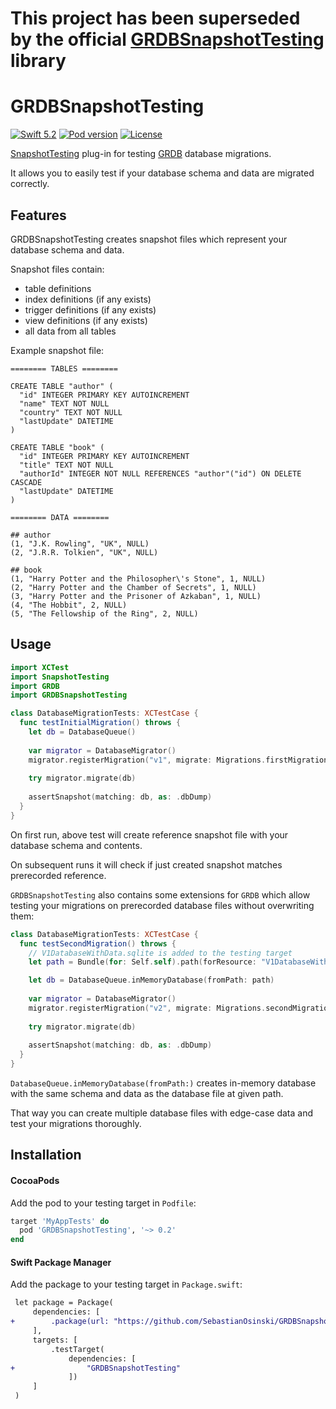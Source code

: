 # This project has been superseded by the official [GRDBSnapshotTesting](https://github.com/groue/GRDBSnapshotTesting) library

# GRDBSnapshotTesting

[![Swift 5.2](https://img.shields.io/badge/swift-5.0-ED523F.svg)](https://swift.org/download/)
[![Pod version](https://img.shields.io/cocoapods/v/GRDBSnapshotTesting)](https://img.shields.io/cocoapods/v/GRDBSnapshotTesting)
[![License](https://img.shields.io/cocoapods/l/GRDBSnapshotTesting)](https://img.shields.io/cocoapods/l/GRDBSnapshotTesting)

[SnapshotTesting](https://github.com/pointfreeco/swift-snapshot-testing) plug-in for testing [GRDB](https://github.com/groue/GRDB.swift) database migrations.

It allows you to easily test if your database schema and data are migrated correctly.

## Features

GRDBSnapshotTesting creates snapshot files 
which represent your database schema and data.

Snapshot files contain:
- table definitions
- index definitions (if any exists)
- trigger definitions (if any exists)
- view definitions (if any exists)
- all data from all tables

Example snapshot file:

```
======== TABLES ========

CREATE TABLE "author" (
  "id" INTEGER PRIMARY KEY AUTOINCREMENT
  "name" TEXT NOT NULL
  "country" TEXT NOT NULL
  "lastUpdate" DATETIME
)

CREATE TABLE "book" (
  "id" INTEGER PRIMARY KEY AUTOINCREMENT
  "title" TEXT NOT NULL
  "authorId" INTEGER NOT NULL REFERENCES "author"("id") ON DELETE CASCADE
  "lastUpdate" DATETIME
)

======== DATA ========

## author
(1, "J.K. Rowling", "UK", NULL)
(2, "J.R.R. Tolkien", "UK", NULL)

## book
(1, "Harry Potter and the Philosopher\'s Stone", 1, NULL)
(2, "Harry Potter and the Chamber of Secrets", 1, NULL)
(3, "Harry Potter and the Prisoner of Azkaban", 1, NULL)
(4, "The Hobbit", 2, NULL)
(5, "The Fellowship of the Ring", 2, NULL)
```

## Usage

```swift
import XCTest
import SnapshotTesting
import GRDB
import GRDBSnapshotTesting

class DatabaseMigrationTests: XCTestCase {
  func testInitialMigration() throws {
    let db = DatabaseQueue()
    
    var migrator = DatabaseMigrator()
    migrator.registerMigration("v1", migrate: Migrations.firstMigration)
  
    try migrator.migrate(db)
    
    assertSnapshot(matching: db, as: .dbDump)
  }
}
```

On first run, above test will create reference snapshot 
file with your database schema and contents. 

On subsequent runs it will check if just created 
snapshot matches prerecorded reference.

`GRDBSnapshotTesting` also contains some extensions for `GRDB` which
allow testing your migrations on prerecorded database files 
without overwriting them:

```swift
class DatabaseMigrationTests: XCTestCase {
  func testSecondMigration() throws {
    // V1DatabaseWithData.sqlite is added to the testing target
    let path = Bundle(for: Self.self).path(forResource: "V1DatabaseWithData", ofType: "sqlite")!

    let db = DatabaseQueue.inMemoryDatabase(fromPath: path)
    
    var migrator = DatabaseMigrator()
    migrator.registerMigration("v2", migrate: Migrations.secondMigration)
  
    try migrator.migrate(db)
    
    assertSnapshot(matching: db, as: .dbDump)
  }
}
```

`DatabaseQueue.inMemoryDatabase(fromPath:)` creates in-memory database
with the same schema and data as the database file at given path.

That way you can create multiple database files with edge-case data 
and test your migrations thoroughly.

## Installation

#### CocoaPods

Add the pod to your testing target in `Podfile`:

```ruby
target 'MyAppTests' do
  pod 'GRDBSnapshotTesting', '~> 0.2'
end
```

#### Swift Package Manager

Add the package to your testing target in `Package.swift`:

```diff
 let package = Package(
     dependencies: [
+        .package(url: "https://github.com/SebastianOsinski/GRDBSnapshotTesting.git", ...)
     ],
     targets: [
         .testTarget(
             dependencies: [
+                "GRDBSnapshotTesting"
             ])
     ]
 )
```
